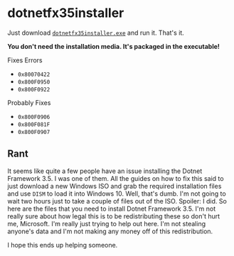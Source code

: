 # dotnetfx35installer

Just download [`dotnetfx35installer.exe`](https://github.com/Coalpha/dotnetfx35installer/releases/download/1.0.0/dotnetfx35installer.exe) and run it. That's it.

**You don't need the installation media. It's packaged in the executable!**

Fixes Errors
- `0x80070422`
- `0x800F0950`
- `0x800F0922`

Probably Fixes
- `0x800F0906`
- `0x800F081F`
- `0x800F0907`

## Rant

It seems like quite a few people have an issue installing the Dotnet Framework 3.5.
I was one of them. All the guides on how to fix this said to just download a new
Windows ISO and grab the required installation files and use `DISM` to load it into
Windows 10. Well, that's dumb. I'm not going to wait two hours just to take a
couple of files out of the ISO. Spoiler: I did. So here are the files that you need
to install Dotnet Framework 3.5. I'm not really sure about how legal this is to
be redistributing these so don't hurt me, Microsoft. I'm really just trying to help
out here. I'm not stealing anyone's data and I'm not making any money off of this
redistribution.

I hope this ends up helping someone.
